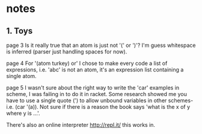 # notes

## 1. Toys

page 3
Is it really true that an atom is just not '(' or ')'?
I'm guess whitespace is inferred (parser just handling spaces for now).

page 4
For '(atom turkey) or' I chose to make every code a list of expressions, i.e.
'abc' is not an atom, it's an expression list containing a
single atom.

page 5
I wasn't sure about the right way to write the 'car' examples in scheme,
I was failing in to do it in racket. Some research showed me you have
to use a single quote (') to allow unbound variables in other
schemes- i.e. (car '(a)). Not sure if there is a reason the book says
'what is the x of y where y is ...'.

There's also an online interpreter http://repl.it/ this works in.